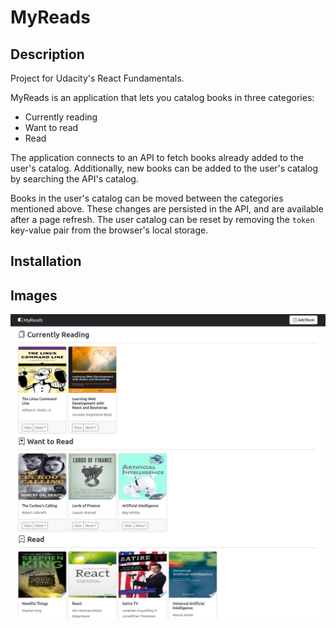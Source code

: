 # MyReads

## Description

Project for Udacity's React Fundamentals.

MyReads is an application that lets you catalog books in three categories:

- Currently reading
- Want to read
- Read

The application connects to an API to fetch books already added to the user's catalog. Additionally, new books can be added to the user's catalog by searching the API's catalog.

Books in the user's catalog can be moved between the categories mentioned above. These changes are persisted in the API, and are available
after a page refresh. The user catalog can be reset by removing the `token` key-value pair from the browser's local storage.

## Installation



## Images

![MyReads](https://github.com/mauricioschneider/udacity-myreads/blob/main/docs/images/MyReads.png?raw=true)